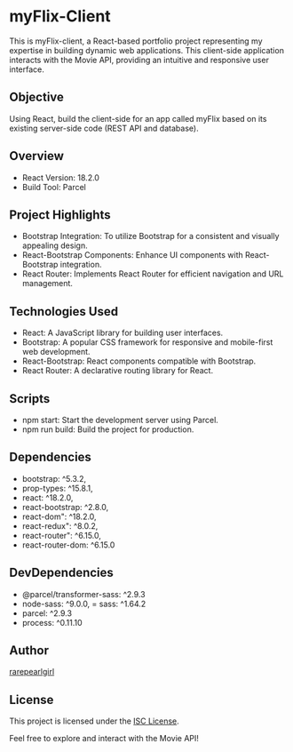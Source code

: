# myFlix-Client
This is myFlix-client, a React-based portfolio project representing my expertise in building dynamic web applications. This client-side application interacts with the Movie API, providing an intuitive and responsive user interface.

## Objective
Using React, build the client-side for an app called myFlix based on its existing server-side code (REST API and database).

## Overview
  - React Version: 18.2.0
  - Build Tool: Parcel

## Project Highlights
  * Bootstrap Integration: To utilize Bootstrap for a consistent and visually appealing design.
  * React-Bootstrap Components: Enhance UI components with React-Bootstrap integration.
  * React Router: Implements React Router for efficient navigation and URL management.

## Technologies Used
  * React: A JavaScript library for building user interfaces.
  * Bootstrap: A popular CSS framework for responsive and mobile-first web development.
  * React-Bootstrap: React components compatible with Bootstrap.
  * React Router: A declarative routing library for React.

## Scripts
  - npm start: Start the development server using Parcel.
  - npm run build: Build the project for production.

## Dependencies
  - bootstrap: ^5.3.2,
  - prop-types: ^15.8.1,
  - react: ^18.2.0,
  - react-bootstrap: ^2.8.0,
  - react-dom": ^18.2.0,
  - react-redux": ^8.0.2,
  - react-router": ^6.15.0,
  - react-router-dom: ^6.15.0

## DevDependencies
  - @parcel/transformer-sass: ^2.9.3
  - node-sass: ^9.0.0,
  = sass: ^1.64.2 
  - parcel: ^2.9.3
  - process: ^0.11.10

## Author
[rarepearlgirl](https://github.com/rarepearlgirl)

## License
This project is licensed under the [ISC License](https://opensource.org/license/isc-license-txt/).

Feel free to explore and interact with the Movie API!
